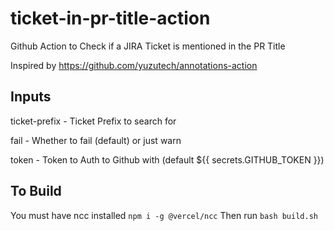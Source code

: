 # ticket-in-pr-title-action
Github Action to Check if a JIRA Ticket is mentioned in the PR Title

Inspired by https://github.com/yuzutech/annotations-action

## Inputs
  ticket-prefix - Ticket Prefix to search for

  fail - Whether to fail (default) or just warn

  token - Token to Auth to Github with (default ${{ secrets.GITHUB_TOKEN }})

## To Build
You must have ncc installed `npm i -g @vercel/ncc`
Then run `bash build.sh`
